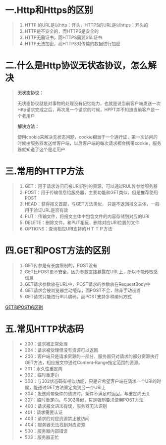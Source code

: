 # 一.Http和Https的区别

> 1. HTTP 的URL是以http：开头，HTTPS的URL是以https：开头的
> 2. HTTP是不安全的，而HTTPS是安全的
> 3. HTTP无需证书，而HTTPS需要SSL证书
> 4. HTTP无法加密，而HTTPS对传输的数据进行加密



# 二.什么是Http协议无状态协议，怎么解决

> **无状态协议：**
>
> 无状态协议就是对事物的处理没有记忆能力，也就是说当前客户端发送一次Http请求完成之后，再次发一个请求的时候，HPPT并不知道当前客户是一个老用户
>
> **解决方法：**
>
> 使用cookie来解决无状态问题，cookie相当于一个通行证，第一次访问的时候由服务器发送给客户端，以后客户端的每次请求都会携带cookie，服务器就知道了这个是老用户



# 三.常用的HTTP方法

> 1. GET：用于请求访问已被URI识别的资源，可以通过RUL传参给服务器
> 2. POST：用于传输信息给服务器，主要功能和GET类似，但是推荐使用POST
> 3. HEAD：获得报文首部，与GET方法类似， 只是不返回报文主体，一般用于验证URL是否有效
> 4. PUT：传输文件，将报文主体中包含文件的内容存储到对应的URI
> 5. DELETE：删除文件，和PUT相反，删除对应URI位置的文件
> 6. OPTIONS：查询相应URI支持的ＨＴＴＰ方法



# 四.GET和POST方法的区别

> 1. GET传参是有长度限制的，POST没有
> 2. GET比POST更不安全，因为参数直接暴露在URL上，所以不能传敏感信息
> 3. GET请求参数放在URL中，POST请求的参数放在RequestBody中
> 4. GET请求会被浏览器主动缓存，而POST不会，除非手动设置
> 5. GET请求只能进行RUL编码，而POST支持多种编码方式

[GET和POST的区别](https://www.cnblogs.com/songanwei/p/9387815.html)



# 五.常见HTTP状态码

> - 200：请求被正常处理
> - 204：请求被受理但没有资源可以返回
> - 206：客户端只是请求资源的一部分，服务器只对请求的部分资源执行GET方法，相应报文中通过Content-Range指定范围的资源。
> - 301：永久性重定向
> - 302：临时重定向
> - 303：与302状态码有相似功能，只是它希望客户端在请求一个URI的时候，能通过GET方法重定向到另一个URI上
> - 304：发送附带条件的请求时，条件不满足时返回，与重定向无关
> - 307：临时重定向，与302类似，只是强制要求使用POST方法
> - 400：请求报文语法有误，服务器无法识别
> - 401：请求需要认证
> - 403：请求的对应资源禁止被访问
> - 404：服务器无法找到对应资源
> - 500：服务器内部错误
> - 503：服务器正忙